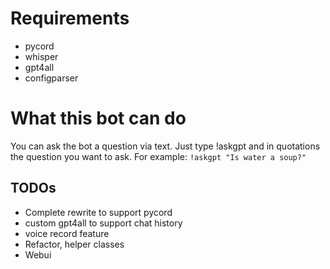 # Requirements

- pycord
- whisper
- gpt4all
- configparser

# What this bot can do

You can ask the bot a question via text. Just type !askgpt and in quotations the question you want to ask. 
For example: `!askgpt "Is water a soup?"`

## TODOs

- Complete rewrite to support pycord 
- custom gpt4all to support chat history
- voice record feature 
- Refactor, helper classes
- Webui